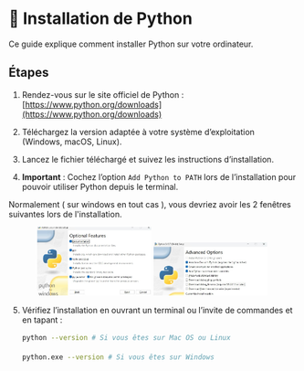 # 💾 Installation de Python

Ce guide explique comment installer Python sur votre ordinateur.

## Étapes

1. Rendez-vous sur le site officiel de Python :  
   [https://www.python.org/downloads](https://www.python.org/downloads)

2. Téléchargez la version adaptée à votre système d’exploitation (Windows, macOS, Linux).

3. Lancez le fichier téléchargé et suivez les instructions d’installation.

4. **Important** : Cochez l’option `Add Python to PATH` lors de l’installation pour pouvoir utiliser Python depuis le terminal.<br>

Normalement ( sur windows en tout cas ), vous devriez avoir les 2 fenêtres suivantes lors de l'installation.

<p align="center">
  <img src="./Install0.jpg" alt="Window0" width="200">
  <img src="./installA.jpg" alt="WindowA" width="200">
</p>



5. Vérifiez l’installation en ouvrant un terminal ou l’invite de commandes et en tapant :  
   ```bash
   python --version # Si vous êtes sur Mac OS ou Linux

   python.exe --version # Si vous êtes sur Windows
